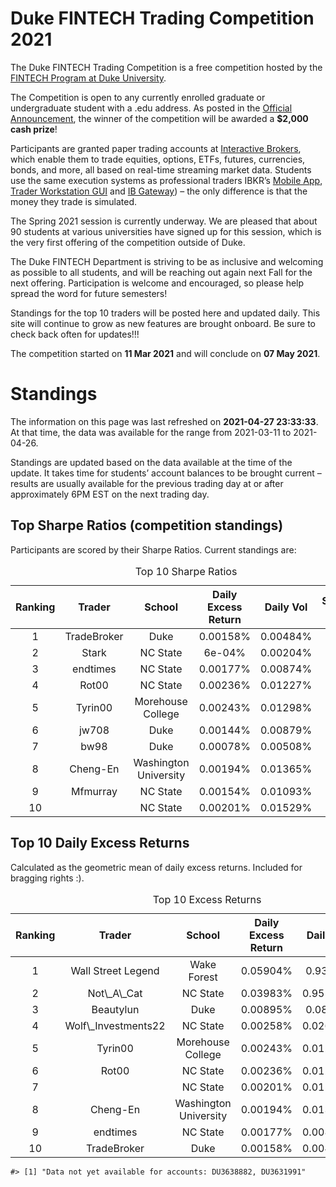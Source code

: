 
<!-- README.md is generated from README.Rmd. Please edit that file -->

# Duke FINTECH Trading Competition 2021

The Duke FINTECH Trading Competition is a free competition hosted by the
[FINTECH Program at Duke University](https://fintech.meng.duke.edu/).

The Competition is open to any currently enrolled graduate or
undergraduate student with a .edu address. As posted in the [Official
Announcement](https://fintech.meng.duke.edu/news/duke-fintech-program-announces-trading-competition),
the winner of the competition will be awarded a **$2,000 cash prize**!

Participants are granted paper trading accounts at [Interactive
Brokers](https://www.interactivebrokers.com/en/index.php?f=1338&gclid=CjwKCAjw6fCCBhBNEiwAem5SO84OkMDwq8mlx6lCjOmAmCNDUaLbhxtQuFSUlozy6iLEZtmsve2w-hoCQ9sQAvD_BwE),
which enable them to trade equities, options, ETFs, futures, currencies,
bonds, and more, all based on real-time streaming market data. Students
use the same execution systems as professional traders IBKR’s [Mobile
App](https://www.interactivebrokers.com/en/index.php?f=1300), [Trader
Workstation
GUI](https://www.interactivebrokers.com/en/index.php?f=16040) and [IB
Gateway](https://www.interactivebrokers.com/en/index.php?f=16457)) – the
only difference is that the money they trade is simulated.

The Spring 2021 session is currently underway. We are pleased that about
90 students at various universities have signed up for this session,
which is the very first offering of the competition outside of Duke.

The Duke FINTECH Department is striving to be as inclusive and welcoming
as possible to all students, and will be reaching out again next Fall
for the next offering. Participation is welcome and encouraged, so
please help spread the word for future semesters!

Standings for the top 10 traders will be posted here and updated daily.
This site will continue to grow as new features are brought onboard. Be
sure to check back often for updates!!!

The competition started on **11 Mar 2021** and will conclude on **07 May
2021**.

# Standings

The information on this page was last refreshed on **2021-04-27
23:33:33**. At that time, the data was available for the range from
2021-03-11 to 2021-04-26.

Standings are updated based on the data available at the time of the
update. It takes time for students’ account balances to be brought
current – results are usually available for the previous trading day at
or after approximately 6PM EST on the next trading day.

## Top Sharpe Ratios (competition standings)

Participants are scored by their Sharpe Ratios. Current standings are:
<table>
<caption>
Top 10 Sharpe Ratios
</caption>
<thead>
<tr>
<th style="text-align:center;">
Ranking
</th>
<th style="text-align:center;">
Trader
</th>
<th style="text-align:center;">
School
</th>
<th style="text-align:center;">
Daily Excess Return
</th>
<th style="text-align:center;">
Daily Vol
</th>
<th style="text-align:center;">
Sharpe Ratio
</th>
</tr>
</thead>
<tbody>
<tr>
<td style="text-align:center;">
1
</td>
<td style="text-align:center;">
TradeBroker
</td>
<td style="text-align:center;">
Duke
</td>
<td style="text-align:center;">
0.00158%
</td>
<td style="text-align:center;">
0.00484%
</td>
<td style="text-align:center;">
0.326
</td>
</tr>
<tr>
<td style="text-align:center;">
2
</td>
<td style="text-align:center;">
Stark
</td>
<td style="text-align:center;">
NC State
</td>
<td style="text-align:center;">
6e-04%
</td>
<td style="text-align:center;">
0.00204%
</td>
<td style="text-align:center;">
0.296
</td>
</tr>
<tr>
<td style="text-align:center;">
3
</td>
<td style="text-align:center;">
endtimes
</td>
<td style="text-align:center;">
NC State
</td>
<td style="text-align:center;">
0.00177%
</td>
<td style="text-align:center;">
0.00874%
</td>
<td style="text-align:center;">
0.203
</td>
</tr>
<tr>
<td style="text-align:center;">
4
</td>
<td style="text-align:center;">
Rot00
</td>
<td style="text-align:center;">
NC State
</td>
<td style="text-align:center;">
0.00236%
</td>
<td style="text-align:center;">
0.01227%
</td>
<td style="text-align:center;">
0.192
</td>
</tr>
<tr>
<td style="text-align:center;">
5
</td>
<td style="text-align:center;">
Tyrin00
</td>
<td style="text-align:center;">
Morehouse College
</td>
<td style="text-align:center;">
0.00243%
</td>
<td style="text-align:center;">
0.01298%
</td>
<td style="text-align:center;">
0.187
</td>
</tr>
<tr>
<td style="text-align:center;">
6
</td>
<td style="text-align:center;">
jw708
</td>
<td style="text-align:center;">
Duke
</td>
<td style="text-align:center;">
0.00144%
</td>
<td style="text-align:center;">
0.00879%
</td>
<td style="text-align:center;">
0.163
</td>
</tr>
<tr>
<td style="text-align:center;">
7
</td>
<td style="text-align:center;">
bw98
</td>
<td style="text-align:center;">
Duke
</td>
<td style="text-align:center;">
0.00078%
</td>
<td style="text-align:center;">
0.00508%
</td>
<td style="text-align:center;">
0.154
</td>
</tr>
<tr>
<td style="text-align:center;">
8
</td>
<td style="text-align:center;">
Cheng-En
</td>
<td style="text-align:center;">
Washington University
</td>
<td style="text-align:center;">
0.00194%
</td>
<td style="text-align:center;">
0.01365%
</td>
<td style="text-align:center;">
0.142
</td>
</tr>
<tr>
<td style="text-align:center;">
9
</td>
<td style="text-align:center;">
Mfmurray
</td>
<td style="text-align:center;">
NC State
</td>
<td style="text-align:center;">
0.00154%
</td>
<td style="text-align:center;">
0.01093%
</td>
<td style="text-align:center;">
0.141
</td>
</tr>
<tr>
<td style="text-align:center;">
10
</td>
<td style="text-align:center;">
<B@nk>
</td>
<td style="text-align:center;">
NC State
</td>
<td style="text-align:center;">
0.00201%
</td>
<td style="text-align:center;">
0.01529%
</td>
<td style="text-align:center;">
0.132
</td>
</tr>
</tbody>
</table>

## Top 10 Daily Excess Returns

Calculated as the geometric mean of daily excess returns. Included for
bragging rights :).

<table>
<caption>
Top 10 Excess Returns
</caption>
<thead>
<tr>
<th style="text-align:center;">
Ranking
</th>
<th style="text-align:center;">
Trader
</th>
<th style="text-align:center;">
School
</th>
<th style="text-align:center;">
Daily Excess Return
</th>
<th style="text-align:center;">
Daily Vol
</th>
<th style="text-align:center;">
Sharpe Ratio
</th>
</tr>
</thead>
<tbody>
<tr>
<td style="text-align:center;">
1
</td>
<td style="text-align:center;">
Wall Street Legend
</td>
<td style="text-align:center;">
Wake Forest
</td>
<td style="text-align:center;">
0.05904%
</td>
<td style="text-align:center;">
0.9368%
</td>
<td style="text-align:center;">
0.063
</td>
</tr>
<tr>
<td style="text-align:center;">
2
</td>
<td style="text-align:center;">
Not\_A\_Cat
</td>
<td style="text-align:center;">
NC State
</td>
<td style="text-align:center;">
0.03983%
</td>
<td style="text-align:center;">
0.95526%
</td>
<td style="text-align:center;">
0.042
</td>
</tr>
<tr>
<td style="text-align:center;">
3
</td>
<td style="text-align:center;">
Beautylun
</td>
<td style="text-align:center;">
Duke
</td>
<td style="text-align:center;">
0.00895%
</td>
<td style="text-align:center;">
0.0841%
</td>
<td style="text-align:center;">
0.106
</td>
</tr>
<tr>
<td style="text-align:center;">
4
</td>
<td style="text-align:center;">
Wolf\_Investments22
</td>
<td style="text-align:center;">
NC State
</td>
<td style="text-align:center;">
0.00258%
</td>
<td style="text-align:center;">
0.02627%
</td>
<td style="text-align:center;">
0.098
</td>
</tr>
<tr>
<td style="text-align:center;">
5
</td>
<td style="text-align:center;">
Tyrin00
</td>
<td style="text-align:center;">
Morehouse College
</td>
<td style="text-align:center;">
0.00243%
</td>
<td style="text-align:center;">
0.01298%
</td>
<td style="text-align:center;">
0.187
</td>
</tr>
<tr>
<td style="text-align:center;">
6
</td>
<td style="text-align:center;">
Rot00
</td>
<td style="text-align:center;">
NC State
</td>
<td style="text-align:center;">
0.00236%
</td>
<td style="text-align:center;">
0.01227%
</td>
<td style="text-align:center;">
0.192
</td>
</tr>
<tr>
<td style="text-align:center;">
7
</td>
<td style="text-align:center;">
<B@nk>
</td>
<td style="text-align:center;">
NC State
</td>
<td style="text-align:center;">
0.00201%
</td>
<td style="text-align:center;">
0.01529%
</td>
<td style="text-align:center;">
0.132
</td>
</tr>
<tr>
<td style="text-align:center;">
8
</td>
<td style="text-align:center;">
Cheng-En
</td>
<td style="text-align:center;">
Washington University
</td>
<td style="text-align:center;">
0.00194%
</td>
<td style="text-align:center;">
0.01365%
</td>
<td style="text-align:center;">
0.142
</td>
</tr>
<tr>
<td style="text-align:center;">
9
</td>
<td style="text-align:center;">
endtimes
</td>
<td style="text-align:center;">
NC State
</td>
<td style="text-align:center;">
0.00177%
</td>
<td style="text-align:center;">
0.00874%
</td>
<td style="text-align:center;">
0.203
</td>
</tr>
<tr>
<td style="text-align:center;">
10
</td>
<td style="text-align:center;">
TradeBroker
</td>
<td style="text-align:center;">
Duke
</td>
<td style="text-align:center;">
0.00158%
</td>
<td style="text-align:center;">
0.00484%
</td>
<td style="text-align:center;">
0.326
</td>
</tr>
</tbody>
</table>

    #> [1] "Data not yet available for accounts: DU3638882, DU3631991"
